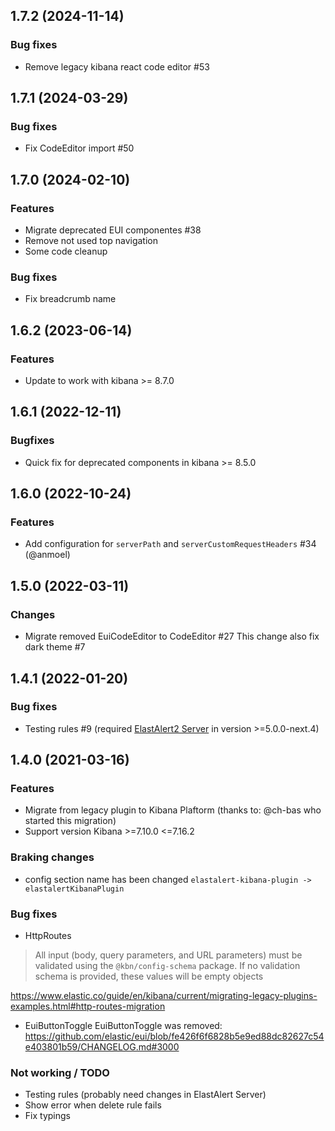 ## 1.7.2 (2024-11-14)

### Bug fixes
- Remove legacy kibana react code editor #53

## 1.7.1 (2024-03-29)

### Bug fixes
- Fix CodeEditor import #50

## 1.7.0 (2024-02-10)

### Features
- Migrate deprecated EUI componentes #38
- Remove not used top navigation
- Some code cleanup 

### Bug fixes
- Fix breadcrumb name

## 1.6.2 (2023-06-14)

### Features
- Update to work with kibana >= 8.7.0

## 1.6.1 (2022-12-11)

### Bugfixes
- Quick fix for deprecated components in kibana >= 8.5.0 

## 1.6.0 (2022-10-24)

### Features
- Add configuration for `serverPath` and `serverCustomRequestHeaders` #34 (@anmoel)

## 1.5.0 (2022-03-11)

### Changes
- Migrate removed EuiCodeEditor to CodeEditor #27 This change also fix dark theme #7

## 1.4.1 (2022-01-20)

### Bug fixes
- Testing rules #9 (required [ElastAlert2 Server](https://github.com/Karql/elastalert2-server) in version >=5.0.0-next.4) 

## 1.4.0 (2021-03-16)

### Features
- Migrate from legacy plugin to Kibana Plaftorm (thanks to: @ch-bas who started this migration)
- Support version Kibana >=7.10.0 <=7.16.2

### Braking changes
- config section name has been changed `elastalert-kibana-plugin -> elastalertKibanaPlugin`

### Bug fixes
- HttpRoutes
> All input (body, query parameters, and URL parameters) must be validated using the `@kbn/config-schema` package. If no validation schema is provided, these values will be empty objects

https://www.elastic.co/guide/en/kibana/current/migrating-legacy-plugins-examples.html#http-routes-migration

- EuiButtonToggle
EuiButtonToggle was removed: https://github.com/elastic/eui/blob/fe426f6f6828b5e9ed88dc82627c54e403801b59/CHANGELOG.md#3000

### Not working / TODO
- Testing rules (probably need changes in ElastAlert Server)
- Show error when delete rule fails
- Fix typings